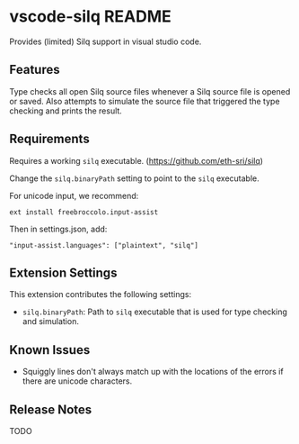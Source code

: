# vscode-silq README

Provides (limited) Silq support in visual studio code.

## Features

Type checks all open Silq source files whenever a Silq source file is opened or saved.
Also attempts to simulate the source file that triggered the type checking and prints the result.

## Requirements

Requires a working `silq` executable. (https://github.com/eth-sri/silq)

Change the `silq.binaryPath` setting to point to the `silq` executable.

For unicode input, we recommend:
```
ext install freebroccolo.input-assist
```
Then in settings.json, add:
```
"input-assist.languages": ["plaintext", "silq"]
```

## Extension Settings

This extension contributes the following settings:

* `silq.binaryPath`: Path to `silq` executable that is used for type checking and simulation.

## Known Issues

- Squiggly lines don't always match up with the locations of the errors if there are unicode characters.

## Release Notes

TODO
